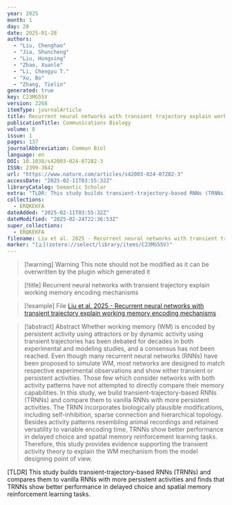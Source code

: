 ```yaml
---
year: 2025
month: 1
day: 28
date: 2025-01-28
authors:
  - "Liu, Chenghao"
  - "Jia, Shuncheng"
  - "Liu, Hongxing"
  - "Zhao, Xuanle"
  - "Li, Chengyu T."
  - "Xu, Bo"
  - "Zhang, Tielin"
generated: true
key: C23MG55V
version: 2268
itemType: journalArticle
title: Recurrent neural networks with transient trajectory explain working memory encoding mechanisms
publicationTitle: Communications Biology
volume: 8
issue: 1
pages: 137
journalAbbreviation: Commun Biol
language: en
DOI: 10.1038/s42003-024-07282-3
ISSN: 2399-3642
url: "https://www.nature.com/articles/s42003-024-07282-3"
accessDate: "2025-02-11T03:55:32Z"
libraryCatalog: Semantic Scholar
extra: "TLDR: This study builds transient-trajectory-based RNNs (TRNNs) and compares them to vanilla RNNs with more persistent activities and finds that TRNNs show better performance in delayed choice and spatial memory reinforcement learning tasks."
collections:
  - ERQKEKFA
dateAdded: "2025-02-11T03:55:32Z"
dateModified: "2025-02-24T22:36:53Z"
super_collections:
  - ERQKEKFA
filename: Liu et al. 2025 - Recurrent neural networks with transient trajectory explain working memory encoding mechanisms
marker: "[🇿](zotero://select/library/items/C23MG55V)"
---
```


>[!warning] Warning
> This note should not be modified as it can be overwritten by the plugin which generated it

> [!title] Recurrent neural networks with transient trajectory explain working memory encoding mechanisms

> [!example] File
> [Liu et al. 2025 - Recurrent neural networks with transient trajectory explain working memory encoding mechanisms](Liu%20et%20al.%202025%20-%20Recurrent%20neural%20networks%20with%20transient%20trajectory%20explain%20working%20memory%20encoding%20mechanisms.pdf)

> [!abstract] Abstract
> Whether working memory (WM) is encoded by persistent activity using attractors or by dynamic activity using transient trajectories has been debated for decades in both experimental and modeling studies, and a consensus has not been reached. Even though many recurrent neural networks (RNNs) have been proposed to simulate WM, most networks are designed to match respective experimental observations and show either transient or persistent activities. Those few which consider networks with both activity patterns have not attempted to directly compare their memory capabilities. In this study, we build transient-trajectory-based RNNs (TRNNs) and compare them to vanilla RNNs with more persistent activities. The TRNN incorporates biologically plausible modifications, including self-inhibition, sparse connection and hierarchical topology. Besides activity patterns resembling animal recordings and retained versatility to variable encoding time, TRNNs show better performance in delayed choice and spatial memory reinforcement learning tasks. Therefore, this study provides evidence supporting the transient activity theory to explain the WM mechanism from the model designing point of view.

[TLDR] This study builds transient-trajectory-based RNNs (TRNNs) and compares them to vanilla RNNs with more persistent activities and finds that TRNNs show better performance in delayed choice and spatial memory reinforcement learning tasks.

